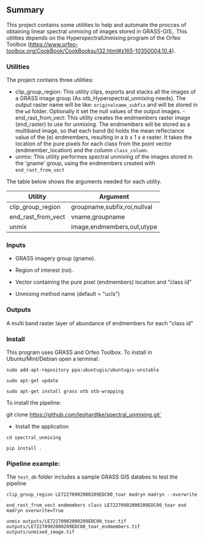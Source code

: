 		
## Summary
This project contains some utilities to help and automate the procces of obtaining linear spectral unmixing of images stored in GRASS-GIS,.
This utilities depends on the HyperspectralUnmixing program of the Orfeo Toolbox (https://www.orfeo-toolbox.org/CookBook/CookBooksu132.html#x165-10350004.10.4).

### Utilities

The project contains three utilities:
- clip_group_region: This utility clips, exports and stacks all the images of a GRASS image group (As otb_Hyperspectral_unmixing needs). The output raster name will be like: `originalname_subfix` and will be stored in the `wd` folder. Optionally it set the null values of the output images.
-end_rast_from_vect:  This utility creates the endmembers raster image (end_raster) to use for unmixing. The endmembers will be stored as a multiband image, so that each band (b) holds the mean reflectance value of the (e) endmembers, resulting in a b x 1 x e raster. It takes the location of the pure pixels for each class from the point vector (endmember_location) and the column `class_column`.
- unmix: This utility performes spectral unmixing of the images stored in the 'gname' group, using the endmembers created with `end_rast_from_vect`

The table below shows the arguments needed for each utility. 

| Utility                   | Argument                     |
|---------------------------|------------------------------|
| clip_group_region         | groupname,subfix,roi,nullval |
| end_rast_from_vect        | vname,groupname              |
| unmix                     | image,endmembers,out,utype   |



### Inputs

- GRASS imagery group (gname).

- Region of interest (roi).

- Vector containing the pure pixel (endmembers) location and "class id"

- Unmixing method name (default = "ucls")

### Outputs

A multi band raster layer of abundance of endmembers for each "class id"

 
### Install

This program uses GRASS and Orfeo Toolbox. To install in Ubuntu/Mint/Debian open a terminal:

`sudo add-apt-repository ppa:ubuntugis/ubuntugis-unstable`

`sudo apt-get update`

`sudo apt-get install grass otb otb-wrapping`

To install the pipeline:

git clone https://github.com/leohardtke/spectral_unmixing.git`


- Install the application 

`cd spectral_unmixing`

`pip install .`

### Pipeline example:

The `test_db` folder includes a sample GRASS GIS databes to test the pipeline 

`clip_group_region LE72270902000209EDC00_toar madryn madryn --overwrite`

`end_rast_from_vect endmembers class LE72270902000209EDC00_toar end madryn overwrite=True`

`unmix outputs/LE72270902000209EDC00_toar.tif outputs/LE72270902000209EDC00_toar_endmembers.tif outputs/unmixed_image.tif`


